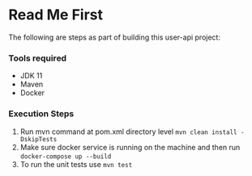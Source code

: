 # Read Me First
The following are steps as part of building this user-api project:

### Tools required

* JDK 11
* Maven
* Docker

### Execution Steps

1. Run mvn command at pom.xml directory level ```mvn clean install -DskipTests```
2. Make sure docker service is running on the machine and then run ```docker-compose up --build```
3. To run the unit tests use ```mvn test```

